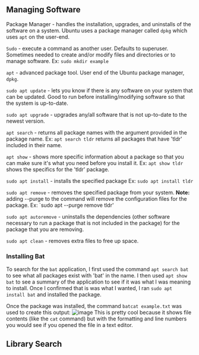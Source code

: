 ## Managing Software
Package Manager -  handles the installation, upgrades, and uninstalls of the software on a system. Ubuntu uses a package manager called `dpkg` which uses `apt` on the user-end.

`Sudo` - execute a command as another user. Defaults to superuser. Sometimes needed to create and/or modify files and directories or to manage software.
Ex: `sudo mkdir example`

`apt` - advanced package tool. User end of the Ubuntu package manager, `dpkg`.

`sudo apt update` - lets you know if there is any software on your system that can be updated. Good to run before installing/modifying software so that the system is up-to-date.

`sudo apt upgrade` - upgrades any/all software that is not up-to-date to the newest version.

`apt search` - returns all package names with the argument provided in the package name.
Ex: `apt search tldr` returns all packages that have 'tldr' included in their name.

`apt show` - shows more specific information about a package so that you can make sure it's what you need before you install it.
Ex: `apt show tldr` shows the specifics for the 'tldr' package.

`sudo apt install` - installs the specified package 
Ex: `sudo apt install tldr`

`sudo apt remove` - removes the specified package from your system. **Note:** adding --purge to the command will remove the configuration files for the package.
Ex: `sudo apt --purge remove tldr'

`sudo apt autoremove` - uninstalls the dependencies (other software necessary to run a package that is not included in the package) for the package that you are removing. 

`sudo apt clean` - removes extra files to free up space.

### Installing Bat
To search for the `bat` application, I first used the command `apt search bat` to see what all packages exist with 'bat' in the name. I then used `apt show bat` to see a summary of the application to see if it was what I was meaning to install.
Once I confirmed that is was what I wanted, I ran `sudo apt install bat` and installed the package. 

Once the package was installed, the command `batcat example.txt` was used to create this output:
![image](https://github.com/caitepley/SYSLIB2024/assets/148588703/c59c95d4-94dd-4b08-9e6a-5237e6a82303)
This is pretty cool because it shows file contents (like the `cat` command) but with the formatting and line numbers you would see if you opened the file in a text editor. 

## Library Search
